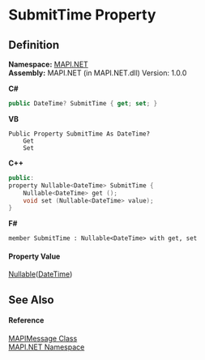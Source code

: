 # SubmitTime Property




## Definition
**Namespace:** <a href="5bef4637-66f8-16d4-e5f4-4d0da57a1538.md">MAPI.NET</a>  
**Assembly:** MAPI.NET (in MAPI.NET.dll) Version: 1.0.0

**C#**
``` C#
public DateTime? SubmitTime { get; set; }
```
**VB**
``` VB
Public Property SubmitTime As DateTime?
	Get
	Set
```
**C++**
``` C++
public:
property Nullable<DateTime> SubmitTime {
	Nullable<DateTime> get ();
	void set (Nullable<DateTime> value);
}
```
**F#**
``` F#
member SubmitTime : Nullable<DateTime> with get, set
```



#### Property Value
<a href="https://learn.microsoft.com/dotnet/api/system.nullable-1" target="_blank" rel="noopener noreferrer">Nullable</a>(<a href="https://learn.microsoft.com/dotnet/api/system.datetime" target="_blank" rel="noopener noreferrer">DateTime</a>)

## See Also


#### Reference
<a href="29b8d96c-1ec2-828d-35a5-fae12d8802c8.md">MAPIMessage Class</a>  
<a href="5bef4637-66f8-16d4-e5f4-4d0da57a1538.md">MAPI.NET Namespace</a>  

